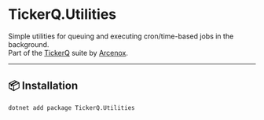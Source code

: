 # TickerQ.Utilities

Simple utilities for queuing and executing cron/time-based jobs in the background.  
Part of the [TickerQ](https://github.com/arcenox/TickerQ) suite by [Arcenox](https://arcenox.com).

---

## 📦 Installation

```bash
dotnet add package TickerQ.Utilities